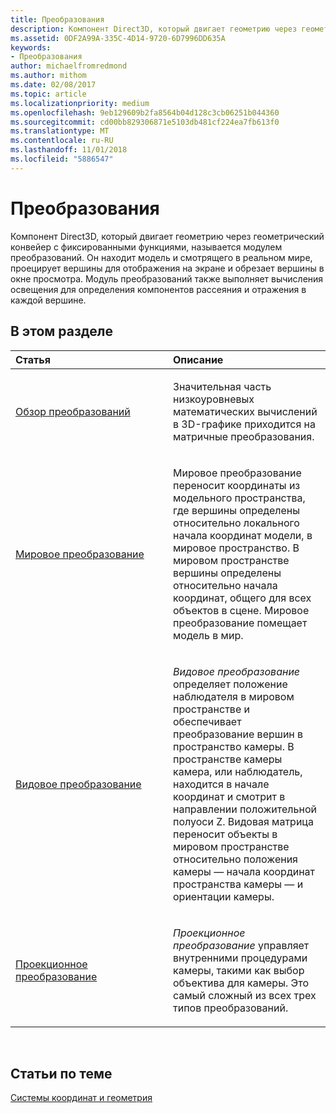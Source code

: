 ```yaml
---
title: Преобразования
description: Компонент Direct3D, который двигает геометрию через геометрический конвейер с фиксированными функциями, называется модулем преобразований.
ms.assetid: 0DF2A99A-335C-4D14-9720-6D7996DD635A
keywords:
- Преобразования
author: michaelfromredmond
ms.author: mithom
ms.date: 02/08/2017
ms.topic: article
ms.localizationpriority: medium
ms.openlocfilehash: 9eb129609b2fa8564b04d128c3cb06251b044360
ms.sourcegitcommit: cd00bb829306871e5103db481cf224ea7fb613f0
ms.translationtype: MT
ms.contentlocale: ru-RU
ms.lasthandoff: 11/01/2018
ms.locfileid: "5886547"
---
```

# <a name="transforms"></a>Преобразования


Компонент Direct3D, который двигает геометрию через геометрический конвейер с фиксированными функциями, называется модулем преобразований. Он находит модель и смотрящего в реальном мире, проецирует вершины для отображения на экране и обрезает вершины в окне просмотра. Модуль преобразований также выполняет вычисления освещения для определения компонентов рассеяния и отражения в каждой вершине.

## <a name="span-idin-this-sectionspanin-this-section"></a><span id="in-this-section"></span>В этом разделе


<table>
<colgroup>
<col width="50%" />
<col width="50%" />
</colgroup>
<thead>
<tr class="header">
<th align="left">Статья</th>
<th align="left">Описание</th>
</tr>
</thead>
<tbody>
<tr class="odd">
<td align="left"><p><a href="transform-overview.md">Обзор преобразований</a></p></td>
<td align="left"><p>Значительная часть низкоуровневых математических вычислений в 3D-графике приходится на матричные преобразования.</p></td>
</tr>
<tr class="even">
<td align="left"><p><a href="world-transform.md">Мировое преобразование</a></p></td>
<td align="left"><p>Мировое преобразование переносит координаты из модельного пространства, где вершины определены относительно локального начала координат модели, в мировое пространство. В мировом пространстве вершины определены относительно начала координат, общего для всех объектов в сцене. Мировое преобразование помещает модель в мир.</p></td>
</tr>
<tr class="odd">
<td align="left"><p><a href="view-transform.md">Видовое преобразование</a></p></td>
<td align="left"><p><em>Видовое преобразование</em> определяет положение наблюдателя в мировом пространстве и обеспечивает преобразование вершин в пространство камеры. В пространстве камеры камера, или наблюдатель, находится в начале координат и смотрит в направлении положительной полуоси Z. Видовая матрица переносит объекты в мировом пространстве относительно положения камеры — начала координат пространства камеры — и ориентации камеры.</p></td>
</tr>
<tr class="even">
<td align="left"><p><a href="projection-transform.md">Проекционное преобразование</a></p></td>
<td align="left"><p><em>Проекционное преобразование</em> управляет внутренними процедурами камеры, такими как выбор объектива для камеры. Это самый сложный из всех трех типов преобразований.</p></td>
</tr>
</tbody>
</table>

 

## <a name="span-idrelated-topicsspanrelated-topics"></a><span id="related-topics"></span>Статьи по теме


[Системы координат и геометрия](coordinate-systems-and-geometry.md)

 

 





